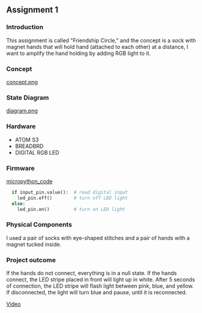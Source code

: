 ## Assignment 1

### Introduction
This assignment is called "Friendship Circle," and the concept is a sock with magnet hands that will hold hand (attached to each other) at a distance, I want to amplify the hand holding by adding RGB light to it.


### Concept
[concept.png](https://github.com/Dianadotdotdot/Adv_Prototyping/blob/main/Assignment/concept.png?raw=true)


### State Diagram
[diagram.png](https://github.com/Dianadotdotdot/Adv_Prototyping/blob/main/Assignment/diagram.png?raw=true)


### Hardware
* ATOM S3 
* BREADBRD
* DIGITAL RGB LED

### Firmware   
[micropython_code](Assignment_1.py)

``` Python  
  if input_pin.value():  # read digital input
    led_pin.off()        # turn off LED light
  else:
    led_pin.on()         # turn on LED light
```

### Physical Components   
I used a pair of socks with eye-shaped stitches and a pair of hands with a magnet tucked inside.

### Project outcome  
If the hands do not connect, everything is in a null state.
If the hands connect, the LED stripe placed in front will light up in white. 
After 5 seconds of connection, the LED stripe will flash light between pink, blue, and yellow.
If disconnected, the light will turn blue and pause, until it is reconnected.

[Video](https://github.com/Dianadotdotdot/Adv_Prototyping/blob/main/Assignment/recording.mov)


